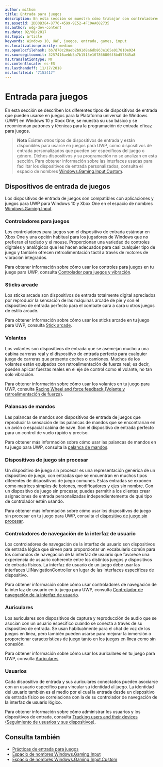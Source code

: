 ```yaml
---
author: mithom
title: Entrada para juegos
description: En esta sección se muestra cómo trabajar con controladores para juegos y otros dispositivos de entrada para la Plataforma universal de Windows (UWP).
ms.assetid: 2DD0B384-8776-4599-9E52-4FC0AA682735
ms.author: wdg-dev-content
ms.date: 02/08/2017
ms.topic: article
keywords: Windows 10, UWP, juegos, entrada, games, input
ms.localizationpriority: medium
ms.openlocfilehash: bb7d70c20aeb2b91d8a6db863e165e017810e924
ms.sourcegitcommit: 3257416aebb5a7b1515e107866806f8bd57845a8
ms.translationtype: MT
ms.contentlocale: es-ES
ms.lasthandoff: 11/17/2018
ms.locfileid: "7153417"
---
```

# <a name="input-for-games"></a>Entrada para juegos

En esta sección se describen los diferentes tipos de dispositivos de entrada que pueden usarse en juegos para la Plataforma universal de Windows (UWP) en Windows 10 y Xbox One, se muestra su uso básico y se recomiendan patrones y técnicas para la programación de entrada eficaz para juegos.

> **Nota**    Existen otros tipos de dispositivos de entrada y están disponibles para usarse en juegos para UWP, como dispositivos de entrada personalizados que pueden ser específicos del juego o género. Dichos dispositivos y su programación no se analizan en esta sección. Para obtener información sobre las interfaces usadas para facilitar los dispositivos de entrada personalizados, consulta el espacio de nombres [Windows.Gaming.Input.Custom](https://docs.microsoft.com/uwp/api/windows.gaming.input.custom).

## <a name="gaming-input-devices"></a>Dispositivos de entrada de juegos

Los dispositivos de entrada de juegos son compatibles con aplicaciones y juegos para UWP para Windows 10 y Xbox One en el espacio de nombres [Windows.Gaming.Input](https://docs.microsoft.com/uwp/api/windows.gaming.input).

### <a name="gamepads"></a>Controladores para juegos

Los controladores para juegos son el dispositivo de entrada estándar en Xbox One y una opción habitual para los jugadores de Windows que no prefieran el teclado y el mouse. Proporcionan una variedad de controles digitales y analógicos que les hacen adecuados para casi cualquier tipo de juego y también ofrecen retroalimentación táctil a través de motores de vibración integrados.

Para obtener información sobre cómo usar los controles para juegos en tu juego para UWP, consulta [Controlador para juegos y vibración](gamepad-and-vibration.md).

### <a name="arcade-sticks"></a>Sticks arcade

Los sticks arcade son dispositivos de entrada totalmente digital apreciados por reproducir la sensación de las máquinas arcade de pie y son el dispositivo de entrada perfecto para el combate cara a cara u otros juegos de estilo arcade.

Para obtener información sobre cómo usar los sticks arcade en tu juego para UWP, consulta [Stick arcade](arcade-stick.md).

### <a name="racing-wheels"></a>Volantes

Los volantes son dispositivos de entrada que se asemejan mucho a una cabina carreras real y el dispositivo de entrada perfecto para cualquier juego de carreras que presente coches o camiones. Muchos de los volantes están equipados con retroalimentación de fuerza real; es decir, pueden aplicar fuerzas reales en el eje de control como el volante, no tan solo vibración.

Para obtener información sobre cómo usar los volantes en tu juego para UWP, consulta [Racing Wheel and force feedback (Volante y retroalimentación de fuerza)](racing-wheel-and-force-feedback.md).

### <a name="flight-sticks"></a>Palancas de mandos

Las palancas de mandos son dispositivos de entrada de juegos que reproducir la sensación de las palancas de mandos que se encontrarían en un avión o espacial cabina de nave. Son el dispositivo de entrada perfecto para un control de vuelo rápido y preciso.

Para obtener más información sobre cómo usar las palancas de mandos en tu juego para UWP, consulta la [palanca de mandos](flight-stick.md).

### <a name="raw-game-controllers"></a>Dispositivos de juego sin procesar

Un dispositivo de juego sin procesar es una representación genérica de un dispositivo de juego, con entradas que se encuentran en muchos tipos diferentes de dispositivos de juego comunes. Estas entradas se exponen como matrices simples de botones, modificadores y ejes sin nombre. Con un dispositivo de juego sin procesar, puedes permitir a los clientes crear asignaciones de entrada personalizadas independientemente de qué tipo de controlador estén usando.

Para obtener más información sobre cómo usar los dispositivos de juego sin procesar en tu juego para UWP, consulta el [dispositivo de juego sin procesar](raw-game-controller.md).

### <a name="ui-navigation-controllers"></a>Controladores de navegación de la interfaz de usuario

Los controladores de navegación de la interfaz de usuario son dispositivos de entrada lógica que sirven para proporcionar un vocabulario común para los comandos de navegación de la interfaz de usuario que favorece una experiencia de usuario coherente entre los distintos juegos y dispositivos de entrada físicos. La interfaz de usuario de un juego debe usar las interfaces UINavigationController en lugar de las interfaces específicas de dispositivo.

Para obtener información sobre cómo usar controladores de navegación de la interfaz de usuario en tu juego para UWP, consulta [Controlador de navegación de la interfaz de usuario](ui-navigation-controller.md).

### <a name="headsets"></a>Auriculares

Los auriculares son dispositivos de captura y reproducción de audio que se asocian con un usuario específico cuando se conecta a través de su dispositivo de entrada. Se usan habitualmente para el chat de voz de los juegos en línea, pero también pueden usarse para mejorar la inmersión o proporcionar características de juego tanto en los juegos en línea como sin conexión.

Para obtener información sobre cómo usar los auriculares en tu juego para UWP, consulta [Auriculares](headset.md)

### <a name="users"></a>Usuarios

Cada dispositivo de entrada y sus auriculares conectados pueden asociarse con un usuario específico para vincular su identidad al juego. La identidad del usuario también es el medio por el cual la entrada desde un dispositivo de entrada físico se correlaciona con la de su controlador de navegación de la interfaz de usuario lógico.

Para obtener información sobre cómo administrar los usuarios y los dispositivos de entrada, consulta [Tracking users and their devices (Seguimiento de usuarios y sus dispositivos)](input-practices-for-games.md#tracking-users-and-their-devices).

## <a name="see-also"></a>Consulta también

* [Prácticas de entrada para juegos](input-practices-for-games.md)
* [Espacio de nombres Windows.Gaming.Input](https://docs.microsoft.com/uwp/api/windows.gaming.input)
* [Espacio de nombres Windows.Gaming.Input.Custom](https://docs.microsoft.com/uwp/api/windows.gaming.input.custom)